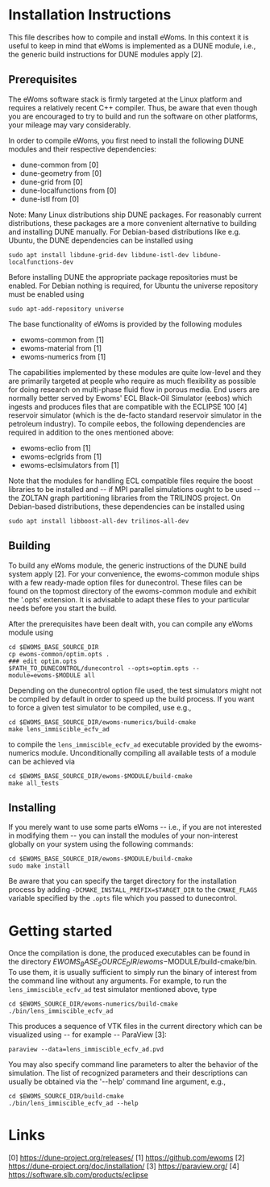 Installation Instructions
=========================

This file describes how to compile and install eWoms. In this context
it is useful to keep in mind that eWoms is implemented as a DUNE
module, i.e., the generic build instructions for DUNE modules
apply [2].

Prerequisites
-------------

The eWoms software stack is firmly targeted at the Linux platform and
requires a relatively recent C++ compiler. Thus, be aware that even
though you are encouraged to try to build and run the software on
other platforms, your mileage may vary considerably.

In order to compile eWoms, you first need to install the following
DUNE modules and their respective dependencies:

  - dune-common         from [0]
  - dune-geometry       from [0]
  - dune-grid           from [0]
  - dune-localfunctions from [0]
  - dune-istl           from [0]

Note: Many Linux distributions ship DUNE packages. For reasonably
current distributions, these packages are a more convenient
alternative to building and installing DUNE manually. For Debian-based
distributions like e.g. Ubuntu, the DUNE dependencies can be installed
using

    sudo apt install libdune-grid-dev libdune-istl-dev libdune-localfunctions-dev

Before installing DUNE the appropriate package repositories must be
enabled. For Debian nothing is required, for Ubuntu the universe
repository must be enabled using

    sudo apt-add-repository universe

The base functionality of eWoms is provided by the following modules

  - ewoms-common        from [1]
  - ewoms-material      from [1]
  - ewoms-numerics      from [1]

The capabilities implemented by these modules are quite low-level and
they are primarily targeted at people who require as much flexibility
as possible for doing research on multi-phase fluid flow in porous
media. End users are normally better served by Ewoms' ECL Black-Oil
Simulator (eebos) which ingests and produces files that are compatible
with the ECLIPSE 100 [4] reservoir simulator (which is the de-facto
standard reservoir simulator in the petroleum industry). To compile
eebos, the following dependencies are required in addition to the ones
mentioned above:

  - ewoms-eclio         from [1]
  - ewoms-eclgrids      from [1]
  - ewoms-eclsimulators from [1]

Note that the modules for handling ECL compatible files require the
boost libraries to be installed and -- if MPI parallel simulations
ought to be used -- the ZOLTAN graph partitioning libraries from the
TRILINOS project. On Debian-based distributions, these dependencies
can be installed using

    sudo apt install libboost-all-dev trilinos-all-dev

Building
--------

To build any eWoms module, the generic instructions of the DUNE build
system apply [2]. For your convenience, the ewoms-common module ships
with a few ready-made option files for dunecontrol. These files can be
found on the topmost directory of the ewoms-common module and exhibit
the '.opts' extension. It is advisable to adapt these files to your
particular needs before you start the build.

After the prerequisites have been dealt with, you can compile any
eWoms module using

    cd $EWOMS_BASE_SOURCE_DIR
    cp ewoms-common/optim.opts .
    ### edit optim.opts
    $PATH_TO_DUNECONTROL/dunecontrol --opts=optim.opts --module=ewoms-$MODULE all

Depending on the dunecontrol option file used, the test simulators
might not be compiled by default in order to speed up the build
process. If you want to force a given test simulator to be compiled,
use e.g.,

    cd $EWOMS_BASE_SOURCE_DIR/ewoms-numerics/build-cmake
    make lens_immiscible_ecfv_ad

to compile the `lens_immiscible_ecfv_ad` executable provided by the
ewoms-numerics module. Unconditionally compiling all available tests
of a module can be achieved via

    cd $EWOMS_BASE_SOURCE_DIR/ewoms-$MODULE/build-cmake
    make all_tests


Installing
----------

If you merely want to use some parts eWoms -- i.e., if you are not
interested in modifying them -- you can install the modules of your
non-interest globally on your system using the following commands:

    cd $EWOMS_BASE_SOURCE_DIR/ewoms-$MODULE/build-cmake
    sudo make install

Be aware that you can specify the target directory for the
installation process by adding `-DCMAKE_INSTALL_PREFIX=$TARGET_DIR` to
the `CMAKE_FLAGS` variable specified by the `.opts` file which you
passed to dunecontrol.


Getting started
===============

Once the compilation is done, the produced executables can be found in
the directory $EWOMS_BASE_SOURCE_DIR/ewoms-$MODULE/build-cmake/bin. To
use them, it is usually sufficient to simply run the binary of
interest from the command line without any arguments. For example, to
run the `lens_immiscible_ecfv_ad` test simulator mentioned above, type

    cd $EWOMS_SOURCE_DIR/ewoms-numerics/build-cmake
    ./bin/lens_immiscible_ecfv_ad

This produces a sequence of VTK files in the current directory which
can be visualized using -- for example -- ParaView [3]:

    paraview --data=lens_immiscible_ecfv_ad.pvd

You may also specify command line parameters to alter the behavior of
the simulation. The list of recognized parameters and their
descriptions can usually be obtained via the '--help' command line
argument, e.g.,

    cd $EWOMS_SOURCE_DIR/build-cmake
    ./bin/lens_immiscible_ecfv_ad --help


Links
=====

[0] https://dune-project.org/releases/
[1] https://github.com/ewoms
[2] https://dune-project.org/doc/installation/
[3] https://paraview.org/
[4] https://software.slb.com/products/eclipse
